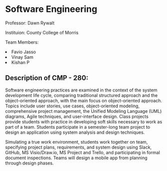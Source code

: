 # Software Engineering

Professor: Dawn Rywalt

Instituion: County College of Morris 

Team Members: 
<li>Favio Jasso</li>
<li>Vinay Sam</li>
<li>Kishan P</li>

## Description of CMP - 280: 

Software engineering practices are examined in the context of the system development life cycle, comparing traditional structured approach and the object-oriented approach, with the main focus on object-oriented approach. Topics include user stories, use cases, object-oriented modeling, comprehensive project management, the Unified Modeling Language (UML) diagrams, Agile techniques, and user-interface design. Class projects provide students with practice in developing soft skills necessary to work as part of a team. Students participate in a semester-long team project to design an application using system analysis and design techniques.

Simulating a true work environment, students work together on team, specifying project plans, requirements, and system design using Slack, GitHub, MS Visio/Draw.io, MS Project and Trello, and participating in formal document inspections. Teams will design a mobile app from planning through design phases.

